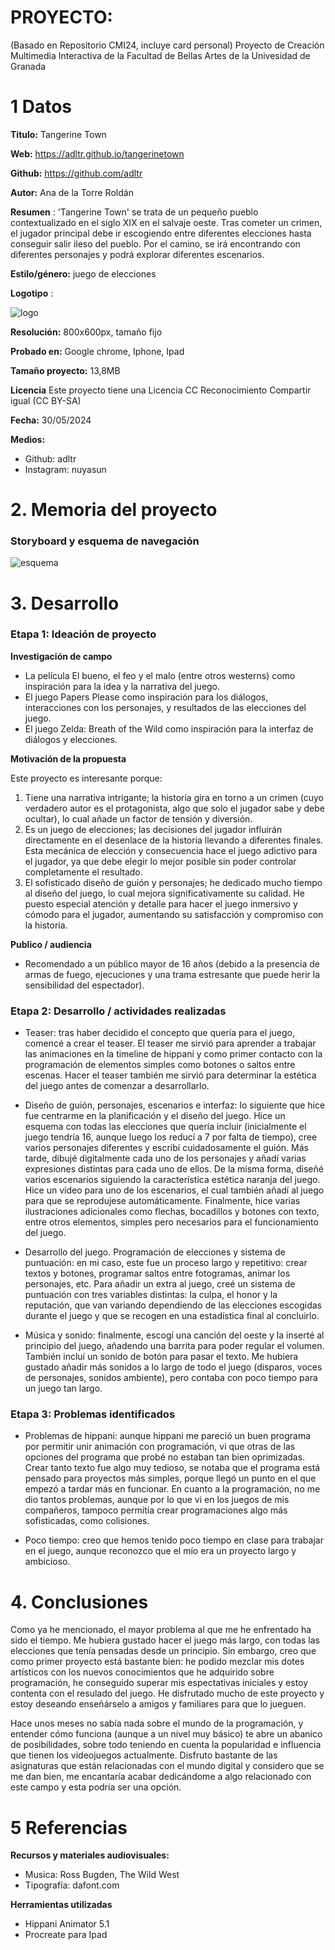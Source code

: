 # PROYECTO: 

(Basado en Repositorio CMI24, incluye card personal)
Proyecto de Creación Multimedia Interactiva de la  Facultad de Bellas Artes de la Univesidad de Granada



# 1 Datos 


**Titulo:**  Tangerine Town

**Web:**   https://adltr.github.io/tangerinetown

**Github:** https://github.com/adltr

**Autor:**  Ana de la Torre Roldán

**Resumen** : 'Tangerine Town' se trata de un pequeño pueblo contextualizado en el siglo XIX en el salvaje oeste. Tras cometer un crimen, el jugador principal debe ir escogiendo entre diferentes elecciones hasta conseguir salir ileso del pueblo. Por el camino, se irá encontrando con diferentes personajes y podrá explorar diferentes escenarios. 

**Estilo/género:**  juego de elecciones 

**Logotipo** : 

![logo](https://github.com/adltr/adltr.github.io/blob/main/logotipo.PNG)


**Resolución:**   800x600px, tamaño fijo 

**Probado en:**   Google chrome, Iphone, Ipad

**Tamaño proyecto:** 13,8MB 

**Licencia** Este proyecto tiene una Licencia CC Reconocimiento Compartir igual (CC BY-SA)

**Fecha:**  30/05/2024 

**Medios:** 

- Github: adltr 
- Instagram: nuyasun

# 2. Memoria del proyecto 

### Storyboard y esquema de navegación 

![esquema](https://github.com/adltr/adltr.github.io/blob/main/esquemadenavegacion.jpg)


# 3. Desarrollo

### Etapa 1: Ideación de proyecto

**Investigación de campo** 

- La película El bueno, el feo y el malo (entre otros westerns) como inspiración para la idea y la narrativa del juego. 
- El juego Papers Please como inspiración para los diálogos, interacciones con los personajes, y resultados de las elecciones del juego.
- El juego Zelda: Breath of the Wild como inspiración para la interfaz de diálogos y elecciones.




**Motivación de la propuesta** 

Este  proyecto es interesante porque:
1. Tiene una narrativa intrigante; la historia gira en torno a un crimen (cuyo verdadero autor es el protagonista, algo que solo el jugador sabe y debe ocultar), lo cual añade un factor de tensión y diversión.
2. Es un juego de elecciones; las decisiones del jugador influirán directamente en el desenlace de la historia llevando a diferentes finales. Esta mecánica de elección y consecuencia hace el juego adictivo para el jugador, ya que debe elegir lo mejor posible sin poder controlar completamente el resultado.
3. El sofisticado diseño de guión y personajes; he dedicado mucho tiempo al diseño del juego, lo cual mejora significativamente su calidad. He puesto especial atención y detalle para hacer el juego inmersivo y cómodo para el jugador, aumentando su satisfacción y compromiso con la historia.




**Publico / audiencia**

- Recomendado a un público mayor de 16 años (debido a la presencia de armas de fuego, ejecuciones y una trama estresante que puede herir la sensibilidad del espectador).




### Etapa 2: Desarrollo / actividades realizadas

- Teaser: tras haber decidido el concepto que quería para el juego, comencé a crear el teaser. El teaser me sirvió para aprender a trabajar las animaciones en la timeline de hippani y como primer contacto con la programación de elementos simples como botones o saltos entre escenas. Hacer el teaser también me sirvió para determinar la estética del juego antes de comenzar a desarrollarlo. 

- Diseño de guión, personajes, escenarios e interfaz: lo siguiente que hice fue centrarme en la planificación y el diseño del juego. Hice un esquema con todas las elecciones que quería incluir (inicialmente el juego tendría 16, aunque luego los reducí a 7 por falta de tiempo), cree varios personajes diferentes y escribí cuidadosamente el guión. Más tarde, dibujé digitalmente cada uno de los personajes y añadí varias expresiones distintas para cada uno de ellos. De la misma forma, diseñé varios escenarios siguiendo la característica estética naranja del juego. Hice un vídeo para uno de los escenarios, el cual también añadí al juego para que se reprodujese automáticamente. Finalmente, hice varias ilustraciones adicionales como flechas, bocadillos y botones con texto, entre otros elementos, simples pero necesarios para el funcionamiento del juego. 

- Desarrollo del juego. Programación de elecciones y sistema de puntuación: en mi caso, este fue un proceso largo y repetitivo: crear textos y botones, programar saltos entre fotogramas, animar los personajes, etc. Para añadir un extra al juego, creé un sistema de puntuación con tres variables distintas: la culpa, el honor y la reputación, que van variando dependiendo de las elecciones escogidas durante el juego y que se recogen en una estadística final al concluirlo.

- Música y sonido: finalmente, escogí una canción del oeste y la inserté al principio del juego, añadendo una barrita para poder regular el volumen. También incluí un sonido de botón para pasar el texto. Me hubiera gustado añadir más sonidos a lo largo de todo el juego (disparos, voces de personajes, sonidos ambiente), pero contaba con poco tiempo para un juego tan largo. 



### Etapa 3: Problemas identificados

- Problemas de hippani: aunque hippani me pareció un buen programa por permitir unir animación con programación, vi que otras de las opciones del programa que probé no estaban tan bien oprimizadas. Crear tanto texto fue algo muy tedioso, se notaba que el programa está pensado para proyectos más simples, porque llegó un punto en el que empezó a tardar más en funcionar. En cuanto a la programación, no me dio tantos problemas, aunque por lo que vi en los juegos de mis compañeros, tampoco permitía crear programaciones algo más sofisticadas, como colisiones.
 
- Poco tiempo: creo que hemos tenido poco tiempo en clase para trabajar en el juego, aunque reconozco que el mío era un proyecto largo y ambicioso. 




# 4. Conclusiones 

Como ya he mencionado, el mayor problema al que me he enfrentado ha sido el tiempo. Me hubiera gustado hacer el juego más largo, con todas las elecciones que tenía pensadas desde un principio. Sin embargo, creo que como primer proyecto está bastante bien: he podido mezclar mis dotes artísticos con los nuevos conocimientos que he adquirido sobre programación, he conseguido superar mis espectativas iniciales y estoy contenta con el resulado del juego. He disfrutado mucho de este proyecto y estoy deseando enseñárselo a amigos y familiares para que lo jueguen. 

Hace unos meses no sabía nada sobre el mundo de la programación, y entender cómo funciona (aunque a un nivel muy básico) te abre un abanico de posibilidades, sobre todo teniendo en cuenta la popularidad e influencia que tienen los videojuegos actualmente. Disfruto bastante de las asignaturas que están relacionadas con el mundo digital y considero que se me dan bien, me encantaría acabar dedicándome a algo relacionado con este campo y esta podría ser una opción.  




# 5 Referencias 

**Recursos y materiales audiovisuales:**

* Musica: Ross Bugden, The Wild West
* Tipografía: dafont.com 


**Herramientas utilizadas**

- Hippani Animator 5.1
- Procreate para Ipad





